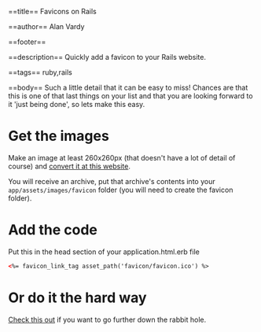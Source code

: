 ==title==
Favicons on Rails

==author==
Alan Vardy

==footer==


==description==
Quickly add a favicon to your Rails website.

==tags==
ruby,rails

==body==
Such a little detail that it can be easy to miss! Chances are that this is one of that last things on your list and that you are looking forward to it 'just being done', so lets make this easy.

# Get the images

Make an image at least 260x260px (that doesn't have a lot of detail of course) and [convert it at this website](https://realfavicongenerator.net/).

You will receive an archive, put that archive's contents into your `app/assets/images/favicon` folder (you will need to create the favicon folder).

# Add the code

Put this in the head section of your application.html.erb file

```html
<%= favicon_link_tag asset_path('favicon/favicon.ico') %>
```

# Or do it the hard way

[Check this out](https://realfavicongenerator.net/favicon/ruby_on_rails) if you want to go further down the rabbit hole.

